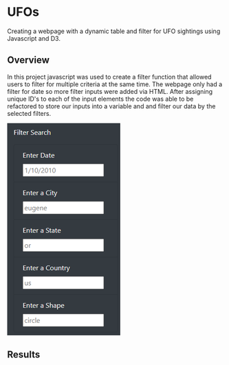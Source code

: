 # UFOs
Creating a webpage with a dynamic table and filter for UFO sightings using Javascript and D3.

## Overview
In this project javascript was used to create a filter function that allowed users to filter for multiple criteria at the same time. The webpage only had a filter for date so more filter inputs were added via HTML. After assigning unique ID's to each of the input elements the code was able to be refactored to store our inputs into a variable and and filter our data by the selected filters.

![filter_search](/Resources/filter_search.PNG)


## Results